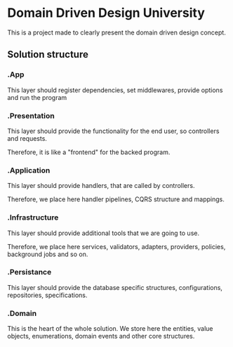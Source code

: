 # Domain Driven Design University

This is a project made to clearly present the domain driven design concept.

## Solution structure

### .App

This layer should register dependencies, set middlewares, provide options and run the program

### .Presentation

This layer should provide the functionality for the end user, so controllers and requests. 

Therefore, it is like a "frontend" for the backed program.

### .Application

This layer should provide handlers, that are called by controllers. 

Therefore, we place here handler pipelines, CQRS structure and mappings.

### .Infrastructure

This layer should provide additional tools that we are going to use.

Therefore, we place here services, validators, adapters, providers, policies, background jobs and so on.

### .Persistance

This layer should provide the database specific structures, configurations, repositories, specifications.

### .Domain

This is the heart of the whole solution. We store here the entities, value objects, enumerations, domain events and other core structures.